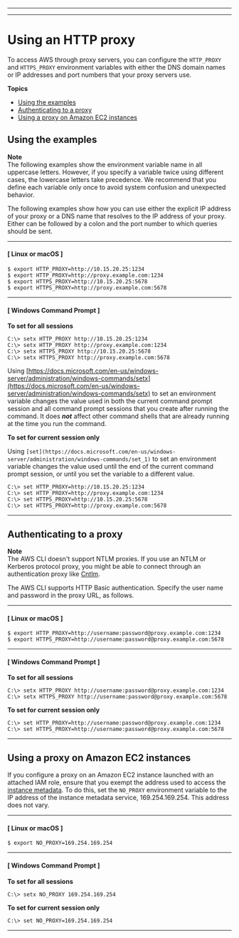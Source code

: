--------

--------

# Using an HTTP proxy<a name="cli-configure-proxy"></a>

 To access AWS through proxy servers, you can configure the `HTTP_PROXY` and `HTTPS_PROXY` environment variables with either the DNS domain names or IP addresses and port numbers that your proxy servers use\.

**Topics**
+ [Using the examples](#cli-configure-proxy-using)
+ [Authenticating to a proxy](#cli-configure-proxy-auth)
+ [Using a proxy on Amazon EC2 instances](#cli-configure-proxy-ec2)

## Using the examples<a name="cli-configure-proxy-using"></a>

**Note**  
The following examples show the environment variable name in all uppercase letters\. However, if you specify a variable twice using different cases, the lowercase letters take precedence\. We recommend that you define each variable only once to avoid system confusion and unexpected behavior\.

The following examples show how you can use either the explicit IP address of your proxy or a DNS name that resolves to the IP address of your proxy\. Either can be followed by a colon and the port number to which queries should be sent\.

------
#### [ Linux or macOS ]

```
$ export HTTP_PROXY=http://10.15.20.25:1234
$ export HTTP_PROXY=http://proxy.example.com:1234
$ export HTTPS_PROXY=http://10.15.20.25:5678
$ export HTTPS_PROXY=http://proxy.example.com:5678
```

------
#### [ Windows Command Prompt ]

**To set for all sessions**

```
C:\> setx HTTP_PROXY http://10.15.20.25:1234
C:\> setx HTTP_PROXY http://proxy.example.com:1234
C:\> setx HTTPS_PROXY http://10.15.20.25:5678
C:\> setx HTTPS_PROXY http://proxy.example.com:5678
```

Using [https://docs.microsoft.com/en-us/windows-server/administration/windows-commands/setx](https://docs.microsoft.com/en-us/windows-server/administration/windows-commands/setx) to set an environment variable changes the value used in both the current command prompt session and all command prompt sessions that you create after running the command\. It does ***not*** affect other command shells that are already running at the time you run the command\.

**To set for current session only**

Using `[set](https://docs.microsoft.com/en-us/windows-server/administration/windows-commands/set_1)` to set an environment variable changes the value used until the end of the current command prompt session, or until you set the variable to a different value\. 

```
C:\> set HTTP_PROXY=http://10.15.20.25:1234
C:\> set HTTP_PROXY=http://proxy.example.com:1234
C:\> set HTTPS_PROXY=http://10.15.20.25:5678
C:\> set HTTPS_PROXY=http://proxy.example.com:5678
```

------

## Authenticating to a proxy<a name="cli-configure-proxy-auth"></a>

**Note**  
The AWS CLI doesn't support NTLM proxies\. If you use an NTLM or Kerberos protocol proxy, you might be able to connect through an authentication proxy like [Cntlm](http://cntlm.sourceforge.net)\.

The AWS CLI supports HTTP Basic authentication\. Specify the user name and password in the proxy URL, as follows\. 

------
#### [ Linux or macOS ]

```
$ export HTTP_PROXY=http://username:password@proxy.example.com:1234
$ export HTTPS_PROXY=http://username:password@proxy.example.com:5678
```

------
#### [ Windows Command Prompt ]

**To set for all sessions**

```
C:\> setx HTTP_PROXY http://username:password@proxy.example.com:1234
C:\> setx HTTPS_PROXY http://username:password@proxy.example.com:5678
```

**To set for current session only**

```
C:\> set HTTP_PROXY=http://username:password@proxy.example.com:1234
C:\> set HTTPS_PROXY=http://username:password@proxy.example.com:5678
```

------

## Using a proxy on Amazon EC2 instances<a name="cli-configure-proxy-ec2"></a>

If you configure a proxy on an Amazon EC2 instance launched with an attached IAM role, ensure that you exempt the address used to access the [instance metadata](https://docs.aws.amazon.com/AWSEC2/latest/UserGuide/ec2-instance-metadata.html)\. To do this, set the `NO_PROXY` environment variable to the IP address of the instance metadata service, 169\.254\.169\.254\. This address does not vary\.

------
#### [ Linux or macOS ]

```
$ export NO_PROXY=169.254.169.254
```

------
#### [ Windows Command Prompt ]

**To set for all sessions**

```
C:\> setx NO_PROXY 169.254.169.254
```

**To set for current session only**

```
C:\> set NO_PROXY=169.254.169.254
```

------